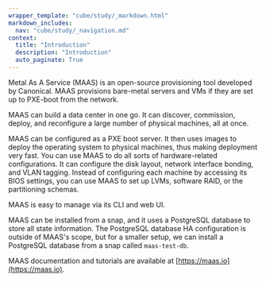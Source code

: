```yaml
---
wrapper_template: "cube/study/_markdown.html"
markdown_includes:
  nav: "cube/study/_navigation.md"
context:
  title: "Introduction"
  description: "Introduction"
  auto_paginate: True
---
```


Metal As A Service (MAAS) is an open-source provisioning tool
developed by Canonical. MAAS provisions bare-metal servers and VMs
if they are set up to PXE-boot from the network.

MAAS can build a data center in one go. It can discover, commission,
deploy, and reconfigure a large number of physical machines, all at
once.

MAAS can be configured as a PXE boot server. It then uses images to
deploy the operating system to physical machines, thus making
deployment very fast. You can use MAAS to do all sorts of hardware-related
configurations. It can configure the disk layout, network
interface bonding, and VLAN tagging. Instead of configuring each machine
by accessing its BIOS settings, you can use MAAS to set up
LVMs, software RAID, or the partitioning schemas.

MAAS is easy to manage via its CLI and web UI.

MAAS can be installed from a snap, and it uses a PostgreSQL database to
store all state information. The PostgreSQL database HA configuration is
outside of MAAS's scope, but for a smaller setup, we can install a
PostgreSQL database from a snap called `maas-test-db`.

MAAS documentation and tutorials are available at
[https://maas.io](https://maas.io).
